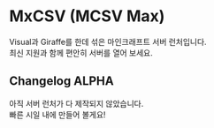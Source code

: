 # MxCSV (MCSV Max)
Visual과 Giraffe를 한데 섞은 마인크래프트 서버 런처입니다.  
최신 지원과 함께 편안히 서버를 열어 보세요.
## Changelog ALPHA
아직 서버 런처가 다 제작되지 않았습니다.  
빠른 시일 내에 만들어 볼게요!
